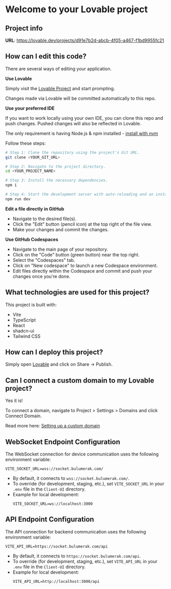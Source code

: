 # Welcome to your Lovable project

## Project info

**URL**: https://lovable.dev/projects/d91e7b2d-abcb-4f05-a467-f1bd9955fc21

## How can I edit this code?

There are several ways of editing your application.

**Use Lovable**

Simply visit the [Lovable Project](https://lovable.dev/projects/d91e7b2d-abcb-4f05-a467-f1bd9955fc21) and start prompting.

Changes made via Lovable will be committed automatically to this repo.

**Use your preferred IDE**

If you want to work locally using your own IDE, you can clone this repo and push changes. Pushed changes will also be reflected in Lovable.

The only requirement is having Node.js & npm installed - [install with nvm](https://github.com/nvm-sh/nvm#installing-and-updating)

Follow these steps:

```sh
# Step 1: Clone the repository using the project's Git URL.
git clone <YOUR_GIT_URL>

# Step 2: Navigate to the project directory.
cd <YOUR_PROJECT_NAME>

# Step 3: Install the necessary dependencies.
npm i

# Step 4: Start the development server with auto-reloading and an instant preview.
npm run dev
```

**Edit a file directly in GitHub**

- Navigate to the desired file(s).
- Click the "Edit" button (pencil icon) at the top right of the file view.
- Make your changes and commit the changes.

**Use GitHub Codespaces**

- Navigate to the main page of your repository.
- Click on the "Code" button (green button) near the top right.
- Select the "Codespaces" tab.
- Click on "New codespace" to launch a new Codespace environment.
- Edit files directly within the Codespace and commit and push your changes once you're done.

## What technologies are used for this project?

This project is built with:

- Vite
- TypeScript
- React
- shadcn-ui
- Tailwind CSS

## How can I deploy this project?

Simply open [Lovable](https://lovable.dev/projects/d91e7b2d-abcb-4f05-a467-f1bd9955fc21) and click on Share -> Publish.

## Can I connect a custom domain to my Lovable project?

Yes it is!

To connect a domain, navigate to Project > Settings > Domains and click Connect Domain.

Read more here: [Setting up a custom domain](https://docs.lovable.dev/tips-tricks/custom-domain#step-by-step-guide)

## WebSocket Endpoint Configuration

The WebSocket connection for device communication uses the following environment variable:

```
VITE_SOCKET_URL=wss://socket.bulumerak.com/
```

- By default, it connects to `wss://socket.bulumerak.com/`.
- To override (for development, staging, etc.), set `VITE_SOCKET_URL` in your `.env` file in the `Client-UI` directory.
- Example for local development:
  ```
  VITE_SOCKET_URL=ws://localhost:3000
  ```

## API Endpoint Configuration

The API connection for backend communication uses the following environment variable:

```
VITE_API_URL=https://socket.bulumerak.com/api
```

- By default, it connects to `https://socket.bulumerak.com/api`.
- To override (for development, staging, etc.), set `VITE_API_URL` in your `.env` file in the `Client-UI` directory.
- Example for local development:
  ```
  VITE_API_URL=http://localhost:3000/api
  ```
